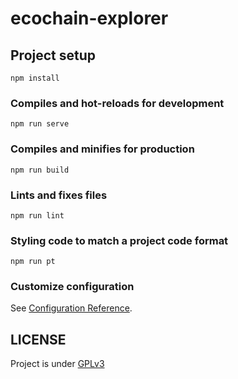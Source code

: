 # ecochain-explorer

## Project setup
```
npm install
```

### Compiles and hot-reloads for development
```
npm run serve
```

### Compiles and minifies for production
```
npm run build
```

### Lints and fixes files
```
npm run lint
```

### Styling code to match a project code format
```
npm run pt
```

### Customize configuration
See [Configuration Reference](https://cli.vuejs.org/config/).

## LICENSE

Project is under [GPLv3](https://www.gnu.org/licenses/gpl-3.0.en.html)
